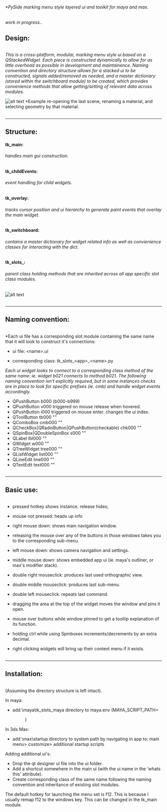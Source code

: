 ###### *PySide marking menu style layered ui and toolkit for maya and max.
*work in progress..*

## Design:
######
*This is a cross-platform, modular, marking menu style ui based on a QStackedWidget.  Each piece is constructed dynamically
to allow for as little overhead as possible in development and maintainence.  Naming convention and directory structure allows for a stacked ui to be constructed, signals added/removed as needed, and a master dictionary (stored within the switchboard module) to be created, which provides convenience methods that allow getting/setting of relevant data across modules.*


![alt text](https://raw.githubusercontent.com/m3trik/tk/master/docs/toolkit_demo.gif)
*Example re-opening the last scene, renaming a material, and selecting geometry by that material.


##
-----------------------------------------------
 Structure:
-----------------------------------------------

#### tk_main:
###### *handles main gui construction.*

#### tk_childEvents:
###### *event handling for child widgets.*

#### tk_overlay:
###### *tracks cursor position and ui hierarchy to generate paint events that overlay the main widget.*

#### tk_switchboard:
###### *contains a master dictionary for widget related info as well as convienience classes for interacting with the dict.*

#### tk_slots_:
###### *parent class holding methods that are inherited across all app specific slot class modules.*


![alt text](https://raw.githubusercontent.com/m3trik/tk/master/docs/dependancy_graph.jpg)


##
-----------------------------------------------
 Naming convention:
-----------------------------------------------

######
*Each ui file has a corresponding slot module containing the same name that it will look to construct it's connections:
* ui file:     \<name\>.ui

* corresponding class: tk_slots_\<app\>_\<name\>.py
 

*Each ui widget looks to connect to a corresponding class method of the same name: ie. widget b021 connects to method b021. The following naming convention isn't explicitly required, but in some instances checks are in place to look for specific prefixes (ie. cmb) and handle widget events accordingly.*

* QPushButton             b000    (b000-b999)
* QPushButton             v000    triggered on mouse release when hovered.
* QPushButton             i000    triggered on mouse enter. changes the ui index.
* QToolButton             tb000   ""
* QComboBox               cmb000  ""
* QCheckBox|QRadioButton|QPushButton(checkable) chk000  ""
* QSpinBox|QDoubleSpinBox s000    ""
* QLabel                  lbl000  ""
* QWidget                 w000    ""
* QTreeWidget             tree000 ""
* QListWidget             list000 ""
* QLineEdit               line000 ""
* QTextEdit               text000 ""

##
-----------------------------------------------
 Basic use:
-----------------------------------------------

######
* pressed hotkey shows instance. release hides;

* mouse not pressed: heads up info

* right mouse down: shows main navigation window.

* releasing the mouse over any of the buttons in those windows takes you to the corresponding sub-menu.

* left mouse down: shows camera navigation and settings.

* middle mouse down: shows embedded app ui (ie. maya's outliner, or max's modifier stack).

* double right mouseclick: produces last used orthographic view.

* double middle mouseclick: produces last sub-menu.

* double left mouseclick: repeats last command.

* dragging the area at the top of the widget moves the window and pins it open.

* mouse over buttons while window pinned to get a tooltip explanation of its function.

* holding ctrl while using Spinboxes increments/decrements by an extra decimal.

* right clicking widgets will bring up their context menu if it exists.


##
-----------------------------------------------
 Installation:
-----------------------------------------------
######
(Assuming the directory structure is left intact).

In maya:
* add \maya\tk_slots_maya directory to maya.env
 (MAYA_SCRIPT_PATH=<dir>)
 
In 3ds Max:
* add \max\startup directory to system path by navigating in app to:
 main menu> customize> additional startup scripts

Adding additional ui's:
* Drop the qt designer ui file into the ui folder.
* Add a shortcut somewhere in the main ui (with the ui name in the 'whats this' attribute).
* Create corresponding class of the same name following the naming convention and inheritance of existing slot modules.  

The default hotkey for launching the menu set is f12. This is because I usually remap f12 to the windows key. This can be changed in the tk_main module.
